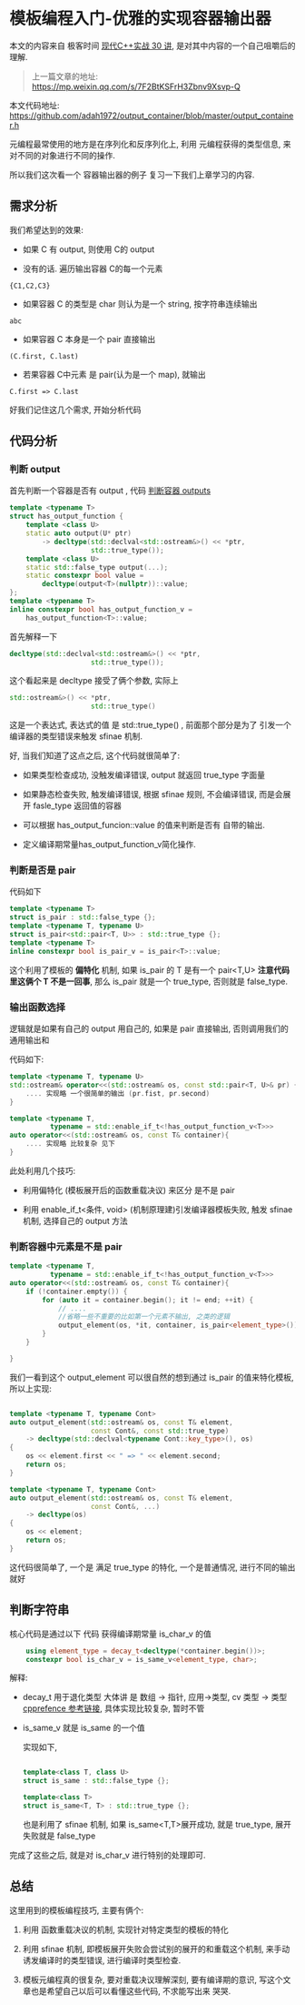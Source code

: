 # 模板编程入门-优雅的实现容器输出器

本文的内容来自 极客时间 [现代C++实战 30 讲](https://time.geekbang.org/column/intro/256?code=TjUT9y8QEechQ9EIIAVu9Kilsx5u1FrzLLQaF8n3X8A%3D), 是对其中内容的一个自己咀嚼后的理解. 

> 上一篇文章的地址: https://mp.weixin.qq.com/s/7F2BtKSFrH3Zbnv9Xsvp-Q

本文代码地址: https://github.com/adah1972/output_container/blob/master/output_container.h

元编程最常使用的地方是在序列化和反序列化上, 利用 元编程获得的类型信息, 来对不同的对象进行不同的操作. 

所以我们这次看一个 容器输出器的例子 复习一下我们上章学习的内容.

## 需求分析

我们希望达到的效果:

* 如果 C 有 output, 则使用 C的 output

* 没有的话. 遍历输出容器 C的每一个元素

```
{C1,C2,C3}
```

* 如果容器 C 的类型是 char 则认为是一个 string, 按字符串连续输出

```
abc
```

* 如果容器 C  本身是一个 pair 直接输出 

```
(C.first, C.last)
```

* 若果容器 C中元素 是 pair(认为是一个 map), 就输出

```
C.first => C.last
```



好我们记住这几个需求, 开始分析代码


## 代码分析

### 判断 output

首先判断一个容器是否有 output , 代码 [判断容器 outputs](https://github.com/adah1972/output_container/blob/master/output_container.h#L50)

```c++
template <typename T>
struct has_output_function {
    template <class U>
    static auto output(U* ptr)
        -> decltype(std::declval<std::ostream&>() << *ptr,
                    std::true_type());
    template <class U>
    static std::false_type output(...);
    static constexpr bool value =
        decltype(output<T>(nullptr))::value;
};
template <typename T>
inline constexpr bool has_output_function_v =
    has_output_function<T>::value;
```

首先解释一下

``` c++
decltype(std::declval<std::ostream&>() << *ptr,
                    std::true_type());
```

这个看起来是 decltype 接受了俩个参数, 实际上

```c++
std::ostream&>() << *ptr,
                    std::true_type()
```

这是一个表达式,  表达式的值 是 std::true_type() , 前面那个部分是为了 引发一个编译器的类型错误来触发 sfinae 机制.

好, 当我们知道了这点之后, 这个代码就很简单了:

* 如果类型检查成功, 没触发编译错误, output 就返回 true_type 字面量

* 如果静态检查失败, 触发编译错误, 根据 sfinae 规则, 不会编译错误, 而是会展开 fasle_type 返回值的容器


* 可以根据 has_output_funcion::value 的值来判断是否有 自带的输出.

* 定义编译期常量has_output_function_v简化操作.


### 判断是否是 pair

代码如下

```c++
template <typename T>
struct is_pair : std::false_type {};
template <typename T, typename U>
struct is_pair<std::pair<T, U>> : std::true_type {};
template <typename T>
inline constexpr bool is_pair_v = is_pair<T>::value;

```

这个利用了模板的 **偏特化** 机制,  如果 is_pair<T> 的 T 是有一个 pair<T,U> **注意代码里这俩个 T 不是一回事**, 那么 is_pair 就是一个 true_type, 否则就是 false_type.

###  输出函数选择

逻辑就是如果有自己的 output 用自己的, 如果是 pair 直接输出, 否则调用我们的通用输出和

代码如下:

```c++
template <typename T, typename U>
std::ostream& operator<<(std::ostream& os, const std::pair<T, U>& pr) {
    .... 实现略 一个很简单的输出 (pr.fist, pr.second)
}

template <typename T,
          typename = std::enable_if_t<!has_output_function_v<T>>>
auto operator<<(std::ostream& os, const T& container){
    .... 实现略 比较复杂 见下
}

```

此处利用几个技巧:

* 利用偏特化 (模板展开后的函数重载决议) 来区分 是不是 pair

* 利用 enable_if_t<条件, void> (机制原理建)引发编译器模板失败, 触发 sfinae 机制, 选择自己的 output 方法

### 判断容器中元素是不是 pair

```c++
template <typename T,
          typename = std::enable_if_t<!has_output_function_v<T>>>
auto operator<<(std::ostream& os, const T& container){
    if (!container.empty()) {
        for (auto it = container.begin(); it != end; ++it) {
            // ....
            //省略一些不重要的比如第一个元素不输出, 之类的逻辑
            output_element(os, *it, container, is_pair<element_type>());
        }
    }

}
```


我们一看到这个 output_element 可以很自然的想到通过 is_pair 的值来特化模板, 所以上实现:

```c++

template <typename T, typename Cont>
auto output_element(std::ostream& os, const T& element,
                    const Cont&, const std::true_type)
    -> decltype(std::declval<typename Cont::key_type>(), os)
{
    os << element.first << " => " << element.second;
    return os;
}

template <typename T, typename Cont>
auto output_element(std::ostream& os, const T& element,
                    const Cont&, ...)
    -> decltype(os)
{
    os << element;
    return os;
}

```

这代码很简单了, 一个是 满足 true_type 的特化, 一个是普通情况, 进行不同的输出就好

## 判断字符串

核心代码是通过以下 代码 获得编译期常量 is_char_v 的值

```c++
    using element_type = decay_t<decltype(*container.begin())>;
    constexpr bool is_char_v = is_same_v<element_type, char>;
```

解释:

* decay_t 用于退化类型  大体讲 是 数组 -> 指针, 应用->类型, cv 类型 -> 类型  [cpprefence 参考链接](https://zh.cppreference.com/w/cpp/types/decay), 具体实现比较复杂, 暂时不管

* is_same_v 就是 is_same 的一个值 

    实现如下,

    ```c++

    template<class T, class U>
    struct is_same : std::false_type {};
    
    template<class T>
    struct is_same<T, T> : std::true_type {};
    ```

    也是利用了 sfinae 机制, 如果 is_same<T,T>展开成功, 就是 true_type, 展开失败就是 false_type

完成了这些之后, 就是对 is_char_v 进行特别的处理即可.

## 总结

这里用到的模板编程技巧, 主要有俩个:

1. 利用 函数重载决议的机制, 实现针对特定类型的模板的特化

2. 利用 sfinae 机制, 即模板展开失败会尝试别的展开的和重载这个机制, 来手动诱发编译时的类型错误, 进行编译时类型检查. 

3. 模板元编程真的很复杂, 要对重载决议理解深刻, 要有编译期的意识, 写这个文章也是希望自己以后可以看懂这些代码, 不求能写出来 哭哭.
